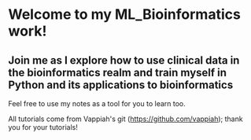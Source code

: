 # Welcome to my ML_Bioinformatics work!
## Join me as I explore how to use clinical data in the bioinformatics realm and train myself in Python and its applications to bioinformatics
Feel free to use my notes as a tool for you to learn too.

All tutorials come from Vappiah's git (https://github.com/vappiah); thank you for your tutorials!
